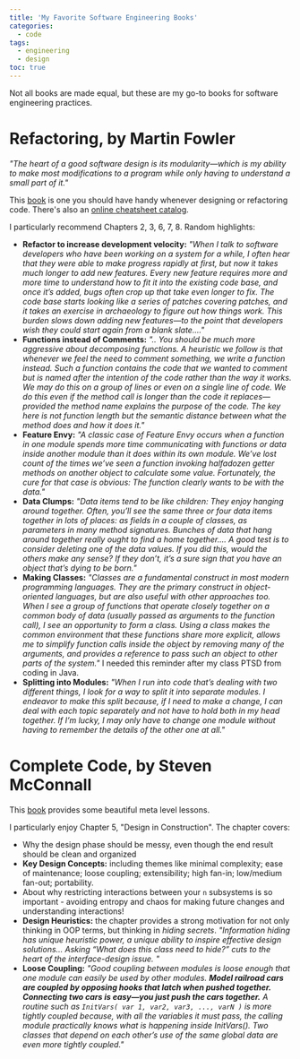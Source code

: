 ```yaml
---
title: 'My Favorite Software Engineering Books'
categories:
  - code
tags:
  - engineering
  - design
toc: true
---
```


Not all books are made equal, but these are my go-to books for software engineering practices.

# Refactoring, by Martin Fowler

_"The heart of a good software design is its modularity—which is my ability to make most
modifications to a program while only having to understand a small part of it."_

This [book](https://dl.ebooksworld.ir/motoman/Refactoring.Improving.the.Design.of.Existing.Code.2nd.edition.www.EBooksWorld.ir.pdf) is one you should have handy whenever designing or refactoring code. There's also an [online cheatsheet catalog](https://refactoring.com/catalog/).

I particularly recommend Chapters 2, 3, 6, 7, 8. Random highlights:

- **Refactor to increase development velocity:** _"When I talk to software developers who have been working on a system for a while, I
  often hear that they were able to make progress rapidly at first, but now it takes much
  longer to add new features. Every new feature requires more and more time to
  understand how to fit it into the existing code base, and once it’s added, bugs often crop
  up that take even longer to fix. The code base starts looking like a series of patches
  covering patches, and it takes an exercise in archaeology to figure out how things work.
  This burden slows down adding new features—to the point that developers wish they
  could start again from a blank slate...."_
- **Functions instead of Comments:** _".. You should be much more aggressive about decomposing
  functions. A heuristic we follow is that whenever we feel the need to comment
  something, we write a function instead. Such a function contains the code that we
  wanted to comment but is named after the intention of the code rather than the way it
  works. We may do this on a group of lines or even on a single line of code. We do this
  even if the method call is longer than the code it replaces—provided the method name
  explains the purpose of the code. The key here is not function length but the semantic
  distance between what the method does and how it does it."_
- **Feature Envy:** _"A classic case of Feature Envy occurs when a function in one module spends more time
  communicating with functions or data inside another module than it does within its
  own module. We’ve lost count of the times we’ve seen a function invoking half­a­dozen
  getter methods on another object to calculate some value. Fortunately, the cure for that
  case is obvious: The function clearly wants to be with the data."_
- **Data Clumps:** _"Data items tend to be like children: They enjoy hanging around together. Often, you’ll
  see the same three or four data items together in lots of places: as fields in a couple of
  classes, as parameters in many method signatures. Bunches of data that hang around
  together really ought to find a home together.... A good test is to consider deleting one of the data values. If you did this, would the
  others make any sense? If they don’t, it’s a sure sign that you have an object that’s dying
  to be born."_
- **Making Classes:** _"Classes are a fundamental construct in most modern programming languages. They are the primary
  construct in object­oriented languages, but are also useful with other approaches too.
  When I see a group of functions that operate closely together on a common body of data
  (usually passed as arguments to the function call), I see an opportunity to form a class.
  Using a class makes the common environment that these functions share more explicit,
  allows me to simplify function calls inside the object by removing many of the
  arguments, and provides a reference to pass such an object to other parts of the system."_ I needed this reminder after my class PTSD from coding in Java.
- **Splitting into Modules:** _"When I run into code that’s dealing with two different things, I look for a way to split it
  into separate modules. I endeavor to make this split because, if I need to make a
  change, I can deal with each topic separately and not have to hold both in my head
  together. If I’m lucky, I may only have to change one module without having to
  remember the details of the other one at all."_

# Complete Code, by Steven McConnall

This [book](https://people.engr.tamu.edu/slupoli/notes/ProgrammingStudio/supplements/Code%20Complete%202nd.pdf) provides some beautiful meta level lessons.

I particularly enjoy Chapter 5, "Design in Construction". The chapter covers:

- Why the design phase should be messy, even though the end result should be clean and organized
- **Key Design Concepts:** including themes like minimal complexity; ease of maintenance; loose coupling; extensibility; high fan-in; low/medium fan-out; portability.
- About why restricting interactions between your `n` subsystems is so important - avoiding entropy and chaos for making future changes and understanding interactions!
- **Design Heuristics:** the chapter provides a strong motivation for not only thinking in OOP terms, but thinking in _hiding secrets_. _"Information hiding has unique heuristic power, a unique ability to inspire effective
  design solutions... Asking “What does this class need to hide?” cuts to the heart of the interface-design
  issue. "_
- **Loose Coupling:** _"Good coupling between modules is loose enough that one module can easily be used by other modules. **Model railroad cars are coupled by opposing hooks that latch
  when pushed together. Connecting two cars is easy—you just push the cars together.** A routine such as `InitVars( var 1, var2, var3, ..., varN )` is more tightly coupled because, with all the variables it must pass, the calling module practically knows what is happening inside InitVars(). Two classes that depend on each other’s use of the same global data are even more tightly coupled."_
